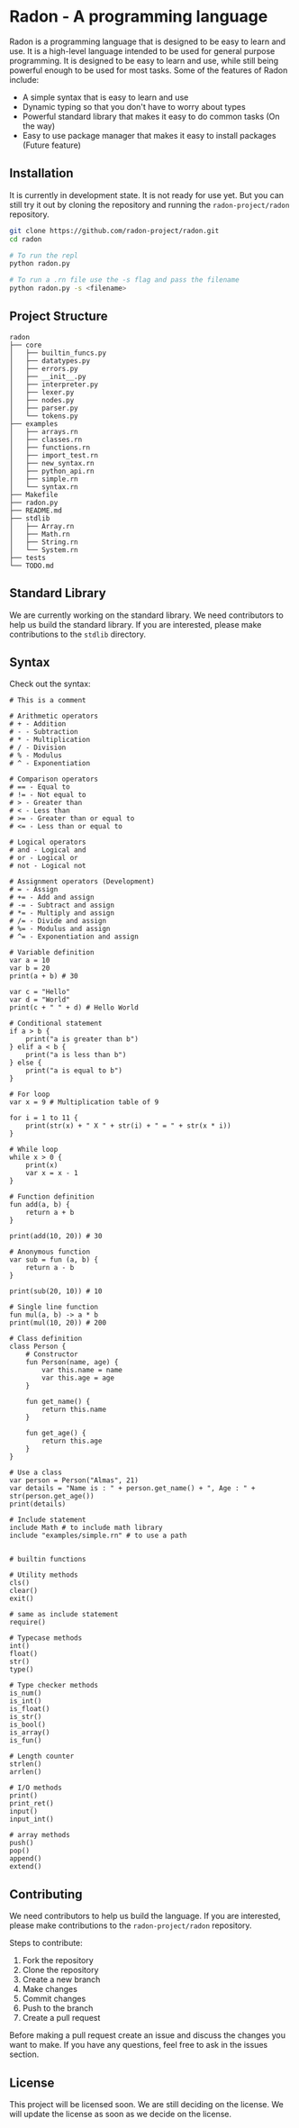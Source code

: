 # Radon - A programming language

Radon is a programming language that is designed to be easy to learn and use. It is a high-level language intended to be used for general purpose programming. It is designed to be easy to learn and use, while still being powerful enough to be used for most tasks. Some of the features of Radon include:

- A simple syntax that is easy to learn and use
- Dynamic typing so that you don't have to worry about types
- Powerful standard library that makes it easy to do common tasks (On the way)
- Easy to use package manager that makes it easy to install packages (Future feature)

## Installation

It is currently in development state. It is not ready for use yet. But you can still try it out by cloning the repository and running the `radon-project/radon` repository. 

```bash
git clone https://github.com/radon-project/radon.git
cd radon

# To run the repl
python radon.py

# To run a .rn file use the -s flag and pass the filename
python radon.py -s <filename>
```

## Project Structure

```
radon
├── core
│   ├── builtin_funcs.py
│   ├── datatypes.py
│   ├── errors.py
│   ├── __init__.py
│   ├── interpreter.py
│   ├── lexer.py
│   ├── nodes.py
│   ├── parser.py
│   └── tokens.py
├── examples
│   ├── arrays.rn
│   ├── classes.rn
│   ├── functions.rn
│   ├── import_test.rn
│   ├── new_syntax.rn
│   ├── python_api.rn
│   ├── simple.rn
│   └── syntax.rn
├── Makefile
├── radon.py
├── README.md
├── stdlib
│   ├── Array.rn
│   ├── Math.rn
│   ├── String.rn
│   └── System.rn
├── tests
└── TODO.md
```

## Standard Library

We are currently working on the standard library. We need contributors to help us build the standard library. If you are interested, please make contributions to the `stdlib` directory.


## Syntax

Check out the syntax:

```radon
# This is a comment

# Arithmetic operators
# + - Addition
# - - Subtraction
# * - Multiplication
# / - Division
# % - Modulus
# ^ - Exponentiation

# Comparison operators
# == - Equal to
# != - Not equal to
# > - Greater than
# < - Less than
# >= - Greater than or equal to
# <= - Less than or equal to

# Logical operators
# and - Logical and
# or - Logical or
# not - Logical not

# Assignment operators (Development)
# = - Assign
# += - Add and assign
# -= - Subtract and assign
# *= - Multiply and assign
# /= - Divide and assign
# %= - Modulus and assign
# ^= - Exponentiation and assign

# Variable definition
var a = 10
var b = 20
print(a + b) # 30

var c = "Hello"
var d = "World"
print(c + " " + d) # Hello World

# Conditional statement
if a > b {
    print("a is greater than b")
} elif a < b {
    print("a is less than b")
} else {
    print("a is equal to b")
}

# For loop
var x = 9 # Multiplication table of 9

for i = 1 to 11 {
    print(str(x) + " X " + str(i) + " = " + str(x * i))
}

# While loop
while x > 0 {
    print(x)
    var x = x - 1
}

# Function definition
fun add(a, b) {
    return a + b
}

print(add(10, 20)) # 30

# Anonymous function
var sub = fun (a, b) {
    return a - b
}

print(sub(20, 10)) # 10

# Single line function
fun mul(a, b) -> a * b
print(mul(10, 20)) # 200

# Class definition
class Person {
    # Constructor
    fun Person(name, age) {
        var this.name = name
        var this.age = age
    }

    fun get_name() {
        return this.name
    }

    fun get_age() {
        return this.age
    }
}

# Use a class
var person = Person("Almas", 21)
var details = "Name is : " + person.get_name() + ", Age : " + str(person.get_age())
print(details)

# Include statement
include Math # to include math library
include "examples/simple.rn" # to use a path


# builtin functions

# Utility methods
cls()
clear()
exit()

# same as include statement
require() 

# Typecase methods
int()
float()
str()
type()

# Type checker methods
is_num()
is_int()
is_float()
is_str()
is_bool()
is_array()
is_fun()

# Length counter
strlen()
arrlen()

# I/O methods
print()
print_ret()
input()
input_int()

# array methods
push()
pop()
append()
extend()
```

## Contributing

We need contributors to help us build the language. If you are interested, please make contributions to the `radon-project/radon` repository. 

Steps to contribute:

1. Fork the repository
2. Clone the repository
3. Create a new branch
4. Make changes
5. Commit changes
6. Push to the branch
7. Create a pull request

Before making a pull request create an issue and discuss the changes you want to make. If you have any questions, feel free to ask in the issues section.

## License

This project will be licensed soon. We are still deciding on the license. We will update the license as soon as we decide on the license. 

